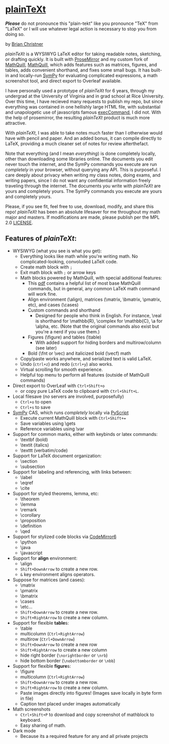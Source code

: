# [plainTeXt](https://github.com/atEchoOff/plainTeXt)

***Please*** do not pronounce this "plain-tekt" like you pronounce "TeX" from "LaTeX" or I will use whatever legal action is necessary to stop you from doing so. 

by [Brian Christner](https://github.com/atEchoOff)

*plainTeXt* is a WYSIWYG LaTeX editor for taking readable notes, sketching, or drafting quickly. It is built with [ProseMirror](https://github.com/prosemirror) and my custom fork of [MathQuill](https://github.com/mathquill), [MathQuill](https://github.com/atEchoOff/MathQuill), which adds features such as matrices, figures, and tables, adds convenient shorthand, and fixes some small bugs. It has built-in and locally-run [SymPy](https://github.com/sympy/sympy) for evaluating complicated expressions, a math screenshot tool, and direct export to Overleaf available. 

I have personally used a prototype of *plainTeXt* for 6 years, through my undergrad at the University of Virginia and in grad school at Rice University. Over this time, I have recieved many requests to publish my repo, but since everything was contained in one hellishly large HTML file, with substantial and unapologetic use of javascripts famous [execCommand](https://developer.mozilla.org/en-US/docs/Web/API/Document/execCommand), I did not. With the help of prosemirror, the resulting *plainTeXt* product is much more attractive.

With *plainTeXt*, I was able to take notes much faster than I otherwise would have with pencil and paper. And an added bonus, it can compile directly to LaTeX, providing a much cleaner set of notes for review afterthefact.

Note that everything (and I mean *everything*) is done completely locally, other than downloading some libraries online. The documents you edit never touch the internet, and the SymPy commands you execute are run *completely* in your browser, without querying any API. This is purposeful. I care deeply about privacy when writing my class notes, doing exams, and writing papers, since I do not want any confidential information freely traveling through the internet. The documents you write with *plainTeXt* are yours and completely yours. The SymPy commands you execute are yours and completely yours.

Please, if you see fit, feel free to use, download, modify, and share this repo! *plainTeXt* has been an absolute lifesaver for me throughout my math major and masters. If modifications are made, please publish per the MPL 2.0 [LICENSE](https://github.com/atEchoOff/plainTeXt/blob/main/LICENSE). 

## Features of *plainTeXt*:
- WYSIWYG (what you see is what you get):
    - Everything looks like math while you're writing math. No complicated-looking, convoluded LaTeX code. 
    - Create math block with `;`
    - Exit math block with `;` or arrow keys
    - Math blocks powered by MathQuill, with special additional features:
        - This [pdf](https://fourferries.com/wp-content/uploads/2016/10/Mathquill_commands.pdf) contains a helpful list of most base MathQuill commands, but in general, any common LaTeX math command will work fine.
        - Align environment (\align), matrices (\matrix, \bmatrix, \pmatrix, etc), and cases (\cases)
        - Custom commands and shorthand
            - Designed for people who think in English. For instance, \real is shorthand for \mathbb{R}, \complex for \mathbb{C}, \a for \alpha, etc. (Note that the original commands also exist but you're a nerd if you use them.)
        - Figures (\figure) and tables (\table)
            - With added support for hiding borders and multirow/column (see later)
        - Bold (\fnt or \vec) and italicized bold (\vecf) math
    - Copy/paste works anywhere, and serialized text is valid LaTeX.
    - Undo (`ctrl+z`) and redo (`ctrl+y`) also works.
    - Virtual scrolling for smooth experience.
    - Helpful top menu to perform all features (outside of MathQuill commands)
- Direct export to OverLeaf with `Ctrl+Shift+o`
    - or copy pure LaTeX code to clipboard with `Ctrl+Shift+L`. 
- Local filesave (*no* servers are involved, purposefully)
    - `Ctrl+o` to open
    - `Ctrl+s` to save
- [SymPy](https://github.com/sympy/sympy) CAS, which runs *completely* locally via [PyScript](https://github.com/pyscript/pyscript)
    - Execute current MathQuill block with `Ctrl+Shift+=`
    - Save variables using \gets
    - Reference variables using \var
- Support for common marks, either with keybinds or latex commands:
    - \textbf (bold)
    - \textit (italics)
    - \texttt (verbatim/code)
- Support for LaTeX document organization:
    - \section
    - \subsection
- Support for labeling and referencing, with links between:
    - \label
    - \eqref
    - \cite
- Support for styled theorems, lemma, etc:
    - \theorem
    - \lemma
    - \remark
    - \corollary
    - \proposition
    - \definition
    - \qed
- Support for stylized code blocks via [CodeMirror6](https://github.com/codemirror)
    - \python
    - \java
    - \javascript
- Support for **align** environment:
    - \align
    - `Shift+DownArrow` to create a new row.
    - `&` key environment aligns operators.
- Suppose for matrices (and cases):
    - \matrix
    - \pmatrix
    - \bmatrix
    - \cases
    - \etc...
    - `Shift+DownArrow` to create a new row.
    - `Shift+RightArrow` to create a new column.
- Support for flexible **table**s:
    - \table
    - multicolumn (`Ctrl+RightArrow`)
    - multirow (`Ctrl+DownArrow`)
    - `Shift+DownArrow` to create a new row
    - `Shift+RightArrow` to create a new column
    - hide right border (`\norightborder` or `\nrb`)
    - hide bottom border (`\nobottomborder` or `\nbb`)
- Support for flexible **figure**s:
    - \figure
    - multicolumn (`Ctrl+RightArrow`)
    - `Shift+DownArrow` to create a new row.
    - `Shift+RightArrow` to create a new column.
    - Paste images directly into figures! (Images save locally in byte form in file)
    - Caption text placed under images automatically
- Math screenshots
    - `Ctrl+Shift+P` to download and copy screenshot of mathblock to keyboard.
    - Easy sharing of math. 
- Dark mode
    - Because its a required feature for any and all private projects